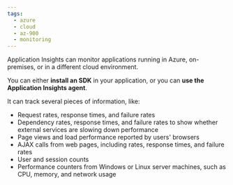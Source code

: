 ```yaml
---
tags:
  - azure
  - cloud
  - az-900
  - monitoring
---
```


Application Insights can monitor applications running in Azure, on-premises, or in a different cloud environment.

You can either **install an SDK** in your application, or you can **use the Application Insights agent**.

It can track several pieces of information, like:

- Request rates, response times, and failure rates
- Dependency rates, response times, and failure rates to show whether external services are slowing down performance
- Page views and load performance reported by users' browsers
- AJAX calls from web pages, including rates, response times, and failure rates
- User and session counts
- Performance counters from Windows or Linux server machines, such as CPU, memory, and network usage
